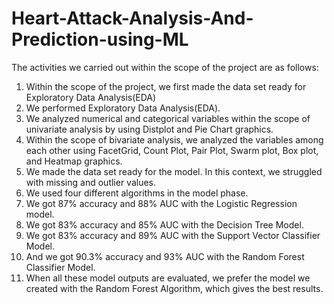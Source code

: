 # Heart-Attack-Analysis-And-Prediction-using-ML
 The activities we carried out within the scope of the project are as follows:

1. Within the scope of the project, we first made the data set ready for Exploratory Data Analysis(EDA)
2. We performed Exploratory Data Analysis(EDA).
3. We analyzed numerical and categorical variables within the scope of univariate analysis by using Distplot and Pie Chart graphics.
4. Within the scope of bivariate analysis, we analyzed the variables among each other using FacetGrid, Count Plot, Pair Plot, Swarm plot, Box plot, and Heatmap graphics.
5. We made the data set ready for the model. In this context, we struggled with missing and outlier values.
6. We used four different algorithms in the model phase.
7. We got 87% accuracy and 88% AUC with the Logistic Regression model.
8. We got 83% accuracy and 85% AUC with the Decision Tree Model.
9. We got 83% accuracy and 89% AUC with the Support Vector Classifier Model.
10. And we got 90.3% accuracy and 93% AUC with the Random Forest Classifier Model.
11. When all these model outputs are evaluated, we prefer the model we created with the Random Forest Algorithm, which gives the best results.
